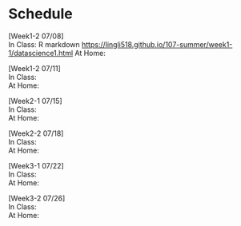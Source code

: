 # Schedule

[Week1-2 07/08]     
In Class: R markdown    https://lingli518.github.io/107-summer/week1-1/datascience1.html
At Home:       




[Week1-2 07/11]     
In Class:   
At Home:    


[Week2-1 07/15]     
In Class:     
At Home:      


[Week2-2 07/18]    
In Class:    
At Home:      


[Week3-1 07/22]    
In Class:   
At Home:      


[Week3-2 07/26]    
In Class:    
At Home:    

